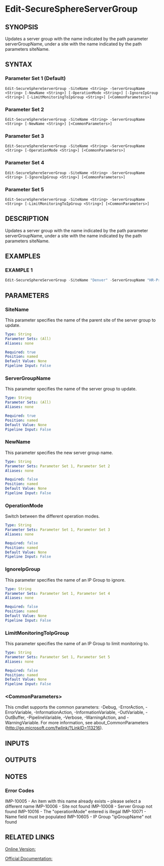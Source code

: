﻿# Edit-SecureSphereServerGroup

## SYNOPSIS
Updates a server group with the name indicated by the path parameter serverGroupName, under a site with the name indicated by the path parameters siteName.

## SYNTAX

### Parameter Set 1 (Default)
```
Edit-SecureSphereServerGroup -SiteName <String> -ServerGroupName <String> [-NewName <String>] [-OperationMode <String>] [-IgnoreIpGroup <String>] [-LimitMonitoringToIpGroup <String>] [<CommonParameters>]
```

### Parameter Set 2
```
Edit-SecureSphereServerGroup -SiteName <String> -ServerGroupName <String> [-NewName <String>] [<CommonParameters>]
```

### Parameter Set 3
```
Edit-SecureSphereServerGroup -SiteName <String> -ServerGroupName <String> [-OperationMode <String>] [<CommonParameters>]
```

### Parameter Set 4
```
Edit-SecureSphereServerGroup -SiteName <String> -ServerGroupName <String> [-IgnoreIpGroup <String>] [<CommonParameters>]
```

### Parameter Set 5
```
Edit-SecureSphereServerGroup -SiteName <String> -ServerGroupName <String> [-LimitMonitoringToIpGroup <String>] [<CommonParameters>]
```

## DESCRIPTION
Updates a server group with the name indicated by the path parameter serverGroupName, under a site with the name indicated by the path parameters siteName.

## EXAMPLES

### EXAMPLE 1

```powershell
Edit-SecureSphereServerGroup -SiteName "Denver" -ServerGroupName "HR-Prod" -NewName "myServerGroup" -OperationMode "active" -LimitMonitoringToIpGroup "All Search Engines"
```

## PARAMETERS

### SiteName
This parameter specifies the name of the parent site of the server group to update.

```yaml
Type: String
Parameter Sets: (All)
Aliases: none

Required: true
Position: named
Default Value: None
Pipeline Input: False
```

### ServerGroupName
This parameter specifies the name of the server group to update.

```yaml
Type: String
Parameter Sets: (All)
Aliases: none

Required: true
Position: named
Default Value: None
Pipeline Input: False
```

### NewName
This parameter specifies the new server group name.

```yaml
Type: String
Parameter Sets: Parameter Set 1, Parameter Set 2
Aliases: none

Required: false
Position: named
Default Value: None
Pipeline Input: False
```

### OperationMode
Switch between the different operation modes.

```yaml
Type: String
Parameter Sets: Parameter Set 1, Parameter Set 3
Aliases: none

Required: false
Position: named
Default Value: None
Pipeline Input: False
```

### IgnoreIpGroup
This parameter specifies the name of an IP Group to ignore.

```yaml
Type: String
Parameter Sets: Parameter Set 1, Parameter Set 4
Aliases: none

Required: false
Position: named
Default Value: None
Pipeline Input: False
```

### LimitMonitoringToIpGroup
This parameter specifies the name of an IP Group to limit monitoring to.

```yaml
Type: String
Parameter Sets: Parameter Set 1, Parameter Set 5
Aliases: none

Required: false
Position: named
Default Value: None
Pipeline Input: False
```

### \<CommonParameters\>
This cmdlet supports the common parameters: -Debug, -ErrorAction, -ErrorVariable, -InformationAction, -InformationVariable, -OutVariable, -OutBuffer, -PipelineVariable, -Verbose, -WarningAction, and -WarningVariable. For more information, see about_CommonParameters (http://go.microsoft.com/fwlink/?LinkID=113216).

## INPUTS

## OUTPUTS

## NOTES

### Error Codes
IMP-10005 - An item with this name already exists – please select a different name
IMP-10006 - Site not found
IMP-10008 - Server Group not found
IMP-10016 - The "operationMode" entered is illegal
IMP-10071 - Name field must be populated
IMP-10605 - IP Group "ipGroupName" not found

## RELATED LINKS

[Online Version:](https://github.com/akshinmustafayev/SecureSpherePS/tree/master/Documentation)

[Official Documentation:](https://docs.imperva.com/bundle/v13.6-api-reference-guide/page/61628.htm)



